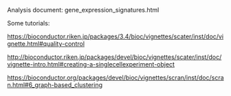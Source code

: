 
Analysis document: gene_expression_signatures.html

Some tutorials: 

https://bioconductor.riken.jp/packages/3.4/bioc/vignettes/scater/inst/doc/vignette.html#quality-control

http://bioconductor.riken.jp/packages/devel/bioc/vignettes/scater/inst/doc/vignette-intro.html#creating-a-singlecellexperiment-object

https://bioconductor.org/packages/devel/bioc/vignettes/scran/inst/doc/scran.html#6_graph-based_clustering
